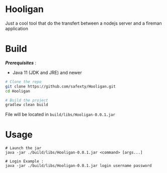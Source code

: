 # Hooligan
Just a cool tool that do the transfert between a nodejs server and a fireman application

# Build
***Prerequisites*** : 
- Java 11 (JDK and JRE) and newer  

```sh
# Clone the repo
git clone https://github.com/safexty/Hooligan.git
cd Hooligan

# Build the project
gradlew clean build
```

File will be located in `build/libs/Hooligan-0.0.1.jar`

# Usage
```
# Launch the jar
java -jar ./build/libs/Hooligan-0.0.1.jar <command> [args...]

# Login Example : 
java -jar ./build/libs/Hooligan-0.0.1.jar login username password
```
